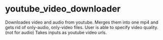 # youtube_video_downloader
Downloades video and audio from youtube. Merges them into one mp4 and gets rid of only-audio, only-video files.
User is able to specify video quality.(not for audio)
Takes inputs as youtube video urls.
